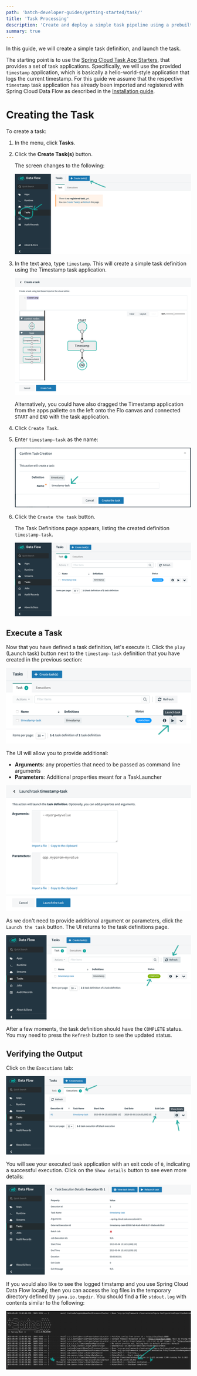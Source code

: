 ```yaml
---
path: 'batch-developer-guides/getting-started/task/'
title: 'Task Processing'
description: 'Create and deploy a simple task pipeline using a prebuilt task application on your Local Machine'
summary: true
---
```


In this guide, we will create a simple task definition, and launch the task.

The starting point is to use the [Spring Cloud Task App Starters](https://cloud.spring.io/spring-cloud-task-app-starters/), that provides a set of task applications.
Specifically, we will use the provided `timestamp` application, which is basically a hello-world-style application that logs the current timestamp. For this guide we assume that the respective `timestamp` task application has already been imported and registered with Spring Cloud Data Flow as described in the [Installation guide](%currentPath%/installation/).

# Creating the Task

To create a task:

1.  In the menu, click **Tasks**.

2.  Click the **Create Task(s)** button.

    The screen changes to the following:

    ![Create Tasks Page](images/dataflow-task-create-start.png)

3.  In the text area, type `timestamp`. This will create a simple task definition using the Timestamp task application.

    ![Timestamp Task Definition](images/dataflow-task-create-timestamp-task-definition.png)

    Alternatively, you could have also dragged the Timestamp application from the apps pallette on the left onto the Flo canvas and connected `START` and `END` with the task application.

4.  Click `Create Task`.

5.  Enter `timestamp-task` as the name:

    ![Timestamp Task Definition - Enter Name](images/dataflow-task-create-timestamp-task-definition-confirmation.png)

6.  Click the `Create the task` button.

    The Task Definitions page appears, listing the created definition `timestamp-task`.

    ![Timestamp Task Definition List](images/dataflow-task-definitions-list.png)

## Execute a Task

Now that you have defined a task definition, let's execute it. Click the `play` (Launch task) button next to the `timestamp-task` definition that you have created in the previous section:

![Launch Timestamp Task Definition](images/dataflow-task-definitions-click-launch-task.png)

The UI will allow you to provide additional:

- **Arguments**: any properties that need to be passed as command line arguments
- **Parameters**: Additional properties meant for a TaskLauncher

![Launch Task - Provide Arguments or Parameters](images/dataflow-task-definitions-click-launch-task-2.png)

As we don't need to provide additional argument or parameters, click the `Launch the task` button. The UI returns to the task definitions page.

![Task Definitions List with Successful Task Execution](images/dataflow-task-definitions-list-with-task-success.png)

After a few moments, the task definition should have the `COMPLETE` status. You may need to press the `Refresh` button to see the updated status.

## Verifying the Output

Click on the `Executions` tab:

![Task Execution List with Successful Task Execution](images/dataflow-task-execution-result-execution-tab.png)

You will see your executed task application with an exit code of `0`, indicating a successful execution. Click on the `Show details` button to see even more details:

![Task Execution Details with Successful Task Execution](images/dataflow-task-execution-result-execution-details.png)

If you would also like to see the logged timstamp and you use Spring Cloud Data Flow locally, then you can access the log files in the temporary directory defined by `java.io.tmpdir`. You should find a file `stdout.log` with contents similar to the following:

![Task Definitions List with Successful Task Execution](images/dataflow-task-execution-result.png)
